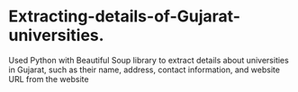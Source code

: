 # Extracting-details-of-Gujarat-universities.
Used Python with Beautiful Soup library to extract details about universities in Gujarat, such as their name, address, contact information, and website URL from the website
